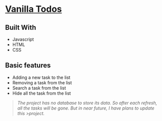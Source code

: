 # [Vanilla Todos](https://alasadnurriad.github.io/My-ToDo-List/)


## Built With 
- Javascript 
- HTML 
- CSS


## Basic features
- Adding a new task to the list 
- Removing a task from the list
- Search a task from the list 
- Hide all the task from the list 

>*The project has no database to store its data. So after each refresh, all the tasks will be gone. But in near future, I have plans to update this  >project.*
